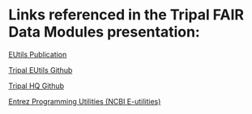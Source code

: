 # Links referenced in the Tripal FAIR Data Modules presentation:

[EUtils Publication](https://data.nal.usda.gov/dataset/data-tripal-eutils-tripal-module-increase-exchange-and-reuse-genome-assembly-metadata)

[Tripal EUtils Github](https://github.com/NAL-i5k/tripal_eutils)

[Tripal HQ Github](https://github.com/statonlab/tripal_hq)

[Entrez Programming Utilities (NCBI E-utilities)](https://www.ncbi.nlm.nih.gov/books/NBK25497/)
